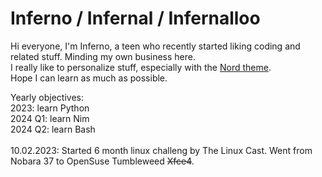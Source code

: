 # Inferno / Infernal / Infernalloo
Hi everyone, I'm Inferno, a teen who recently started liking coding and related stuff. Minding my own business here.<br>
I really like to personalize stuff, especially with the [Nord theme](https://www.nordtheme.com/). <br>
Hope I can learn as much as possible.<br>

Yearly objectives:<br>
2023: learn Python<br>
2024 Q1: learn Nim<br>
2024 Q2: learn Bash<br>
<br>
10.02.2023:
  Started 6 month linux challeng by The Linux Cast. Went from Nobara 37 to OpenSuse Tumbleweed <s>Xfce4</s>.

<link rel="stylesheet" type="text/css" href="https://github.com/Infernalloo/custom-github-theme/blob/main/style.css">
